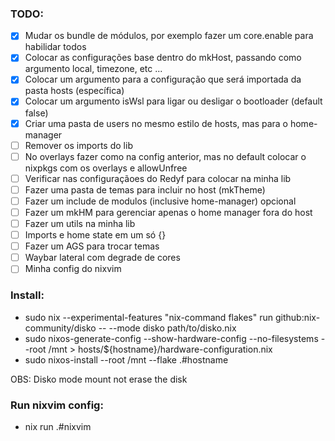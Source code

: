 ### TODO:

- [x] Mudar os bundle de módulos, por exemplo fazer um core.enable para habilidar todos
- [x] Colocar as configurações base dentro do mkHost, passando como argumento local, timezone, etc ...
- [x] Colocar um argumento para a configuração que será importada da pasta hosts (específica)
- [x] Colocar um argumento isWsl para ligar ou desligar o bootloader (default false)
- [X] Criar uma pasta de users no mesmo estilo de hosts, mas para o home-manager
- [ ] Remover os imports do lib
- [ ] No overlays fazer como na config anterior, mas no default colocar o nixpkgs com os overlays e allowUnfree
- [ ] Verificar nas configuraçãoes do Redyf para colocar na minha lib
- [ ] Fazer uma pasta de temas para incluir no host (mkTheme)
- [ ] Fazer um include de modulos (inclusive home-manager) opcional
- [ ] Fazer um mkHM para gerenciar apenas o home manager fora do host
- [ ] Fazer um utils na minha lib
- [ ] Imports e home state em um só {}
- [ ] Fazer um AGS para trocar temas
- [ ] Waybar lateral com degrade de cores
- [ ] Minha config do nixvim

### Install:

- sudo nix --experimental-features "nix-command flakes" run github:nix-community/disko -- --mode disko path/to/disko.nix
- sudo nixos-generate-config --show-hardware-config --no-filesystems --root /mnt > hosts/${hostname}/hardware-configuration.nix
- sudo nixos-install --root /mnt --flake .#hostname

OBS: Disko mode mount not erase the disk

### Run nixvim config:

- nix run .#nixvim
